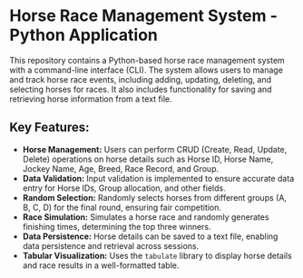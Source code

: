 <h1>Horse Race Management System - Python Application</h1>
<p>This repository contains a Python-based horse race management system with a command-line interface (CLI). The system allows users to manage and track horse race events, including adding, updating, deleting, and selecting horses for races. It also includes functionality for saving and retrieving horse information from a text file.</p>
    <h2>Key Features:</h2>
    <ul>
        <li><strong>Horse Management:</strong> Users can perform CRUD (Create, Read, Update, Delete) operations on horse details such as Horse ID, Horse Name, Jockey Name, Age, Breed, Race Record, and Group.</li>
        <li><strong>Data Validation:</strong> Input validation is implemented to ensure accurate data entry for Horse IDs, Group allocation, and other fields.</li>
        <li><strong>Random Selection:</strong> Randomly selects horses from different groups (A, B, C, D) for the final round, ensuring fair competition.</li>
        <li><strong>Race Simulation:</strong> Simulates a horse race and randomly generates finishing times, determining the top three winners.</li>
        <li><strong>Data Persistence:</strong> Horse details can be saved to a text file, enabling data persistence and retrieval across sessions.</li>
        <li><strong>Tabular Visualization:</strong> Uses the <code>tabulate</code> library to display horse details and race results in a well-formatted table.</li>
    </ul>
